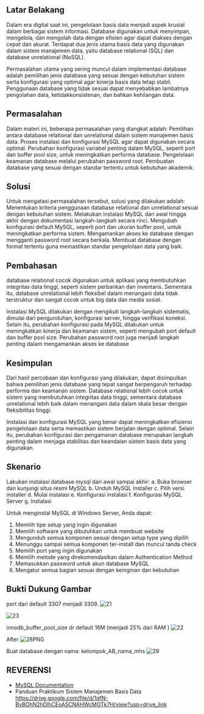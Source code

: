 ## Latar Belakang

Dalam era digital saat ini, pengelolaan basis data menjadi aspek krusial dalam berbagai sistem informasi. Database digunakan untuk menyimpan, mengelola, dan mengolah data dengan efisien agar dapat diakses dengan cepat dan akurat. Terdapat dua jenis utama basis data yang digunakan dalam sistem manajemen data, yaitu database relational (SQL) dan database unrelational (NoSQL).

Permasalahan utama yang sering muncul dalam implementasi database adalah pemilihan jenis database yang sesuai dengan kebutuhan sistem serta konfigurasi yang optimal agar kinerja basis data tetap stabil. Penggunaan database yang tidak sesuai dapat menyebabkan lambatnya pengolahan data, ketidakkonsistenan, dan bahkan kehilangan data.

## Permasalahan

Dalam materi ini, beberapa permasalahan yang diangkat adalah:
Pemilihan antara database relational dan unrelational dalam sistem manajemen basis data.
Proses instalasi dan konfigurasi MySQL agar dapat digunakan secara optimal.
Perubahan konfigurasi variabel penting dalam MySQL, seperti port dan buffer pool size, untuk meningkatkan performa database.
Pengelolaan keamanan database melalui perubahan password root.
Pembuatan database yang sesuai dengan standar tertentu untuk kebutuhan akademik.

## Solusi

Untuk mengatasi permasalahan tersebut, solusi yang dilakukan adalah:
Menentukan kriteria penggunaan database relational dan unrelational sesuai dengan kebutuhan sistem.
Melakukan instalasi MySQL dari awal hingga akhir dengan dokumentasi langkah-langkah secara rinci.
Mengubah konfigurasi default MySQL, seperti port dan ukuran buffer pool, untuk meningkatkan performa sistem.
Mengamankan akses ke database dengan mengganti password root secara berkala.
Membuat database dengan format tertentu guna memastikan standar pengelolaan data yang baik.

## Pembahasan

database relational cocok digunakan untuk aplikasi yang membutuhkan integritas data tinggi, seperti sistem perbankan dan inventaris. Sementara itu, database unrelational lebih fleksibel dalam menangani data tidak terstruktur dan sangat cocok untuk big data dan media sosial.

Instalasi MySQL dilakukan dengan mengikuti langkah-langkah sistematis, dimulai dari pengunduhan, konfigurasi server, hingga verifikasi koneksi. Selain itu, perubahan konfigurasi pada MySQL dilakukan untuk meningkatkan kinerja dan keamanan sistem, seperti mengubah port default dan buffer pool size. Perubahan password root juga menjadi langkah penting dalam mengamankan akses ke database

## Kesimpulan

Dari hasil percobaan dan konfigurasi yang dilakukan, dapat disimpulkan bahwa pemilihan jenis database yang tepat sangat berpengaruh terhadap performa dan keamanan sistem. Database relational lebih cocok untuk sistem yang membutuhkan integritas data tinggi, sementara database unrelational lebih baik dalam menangani data dalam skala besar dengan fleksibilitas tinggi.

Instalasi dan konfigurasi MySQL yang benar dapat meningkatkan efisiensi pengelolaan data serta memastikan sistem berjalan dengan optimal. Selain itu, perubahan konfigurasi dan pengamanan database merupakan langkah penting dalam menjaga stabilitas dan keandalan sistem basis data yang digunakan.

## Skenario 
 Lakukan instalasi database mysql dari awal sampai akhir:
a. Buka browser dan kunjungi situs resmi MySQL
b. Unduh MySQL Installer
c. Pilih versi installer
d. Mulai instalasi
e. Konfigurasi instalasi
f. Konfigurasi MySQL Server
g. Instalasi

 Untuk menginstal MySQL di Windows Server, Anda dapat: 
1. Memilih tipe setup yang ingin digunakan
2. Memilih software yang dibutuhkan untuk membuat website
3. Mengunduh semua komponen sesuai dengan setup type yang dipilih
4. Menunggu sampai semua komponen ter-install dan muncul tanda check
5. Memilih port yang ingin digunakan
6. Memilih metode yang direkomendasikan dalam Authentication Method
7. Memasukkan password untuk akun database MySQL
8. Mengatur semua bagian sesuai dengan keinginan dan kebutuhan

## Bukti Dukung Gambar
port dari default 3307 menjadi 3309.
![21](https://github.com/user-attachments/assets/0b412a0a-278d-42d8-a5a1-d3bb308ba57b)

![23](https://github.com/user-attachments/assets/d404913c-be28-45ea-954f-24f1c4ba3650)

innodb_buffer_pool_size dr default 16M (menjadi 25% dari RAM )
![22](https://github.com/user-attachments/assets/cc3ba269-a466-4cf7-86bc-4473f354a08d)

After 
![28PNG](https://github.com/user-attachments/assets/75f3d0a9-11bf-447c-ad71-3795e26c19ed)

Buat database dengan nama: kelompok_AB_nama_mhs
![29](https://github.com/user-attachments/assets/79a43c9e-69ec-4d7c-8a62-09d64ec03255)

## REVERENSI
- [MySQL Documentation](https://dev.mysql.com/doc/)
- Panduan Praktikum Sistem Manajemen Basis Data
https://drive.google.com/file/d/1qfN-BvBOhN2hDlhCEoA5CNAHWcMGTk7H/view?usp=drive_link

  
